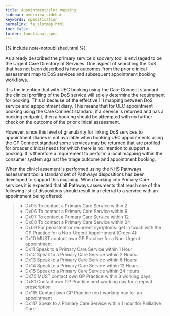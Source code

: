 ```yaml
---
title: Appointment/slot mapping
sidebar: overview_sidebar
keywords: specification
permalink: fs_slotmap.html
toc: false
folder: functional_spec
---
```


{% include note-notpublished.html %}

As already described the primary service discovery tool is envisaged to be the Urgent Care Directory of Services. One aspect of searching the DoS that has not been described is how outcomes from the prior clinical assessment map to DoS services and subsequent appointment booking workflows. 

It is the intention that with UEC booking using the Care Connect standard the clinical profiling of the DoS service will solely determine the requirement for booking. This is because of the effective 1:1 mapping between DoS service and apppointment diary. This means that for UEC appointment booking using the Care Connect standard, if a service is returned and has a booking endpoint, then a booking should be attempted with no further check on the outcome of the prior clinical assessment.

However, since this level of granularity for linking DoS services to appointment diaries is not available when booking UEC appointments using the GP Connect standard some services may be returned that are profiled for broader clinical needs for which there is no intention to support a booking. It is therefore a requirement to perform a local mapping within the consumer system against the triage outcome and appointment booking.

When the clinicl assement is performed using the NHS Pathways assessment tool a standard set of Pathways dispositions has been developed to support this mapping. When booking into Primary Care services it is expected that all Pathways assesments that reach one of the following list of dispositons should result in a referral to a service with an appointment being offered:

> * Dx05 To contact a Primary Care Service within 2
> * Dx06 To contact a Primary Care Service within 6
> * Dx07 To contact a Primary Care Service within 12
> * Dx08 To contact a Primary Care Service within 24
> * Dx09 For persistent or recurrent symptoms: get in touch with the GP Practice for a Non-Urgent Appointment (Green 4)
> * Dx10 MUST contact own GP Practice for a Non-Urgent appointment
> * Dx11 Speak to a Primary Care Service within 1 Hour
> * Dx12 Speak to a Primary Care Service within 2 Hours
> * Dx13 Speak to a Primary Care Service within 6 Hours
> * Dx14 Speak to a Primary Care Service within 12 Hours
> * Dx15 Speak to a Primary Care Service within 24 Hours
> * Dx75 MUST contact own GP Practice within 3 working days
> * Dx81 Contact own GP Practice next working day for a repeat prescription
> * Dx115 Contact own GP Practice next working day for an appointment
> * Dx117 Speak to a Primary Care Service within 1 hour for Palliative Care
